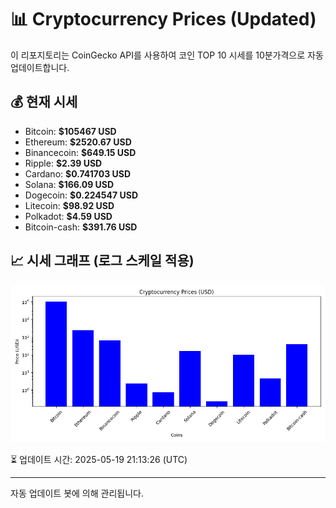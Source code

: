 
# 📊 Cryptocurrency Prices (Updated)

이 리포지토리는 CoinGecko API를 사용하여 코인 TOP 10 시세를 10분가격으로 자동 업데이트합니다.

## 💰 현재 시세
- Bitcoin: **$105467 USD**
- Ethereum: **$2520.67 USD**
- Binancecoin: **$649.15 USD**
- Ripple: **$2.39 USD**
- Cardano: **$0.741703 USD**
- Solana: **$166.09 USD**
- Dogecoin: **$0.224547 USD**
- Litecoin: **$98.92 USD**
- Polkadot: **$4.59 USD**
- Bitcoin-cash: **$391.76 USD**

## 📈 시세 그래프 (로그 스케일 적용)
![Crypto Prices](crypto_prices.png)

⏳ 업데이트 시간: 2025-05-19 21:13:26 (UTC)

---
자동 업데이트 봇에 의해 관리됩니다.
